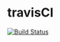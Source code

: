 # travisCI

[![Build Status](https://app.travis-ci.com/wshe874/travisCI.svg?branch=main)](https://app.travis-ci.com/wshe874/travisCI)
